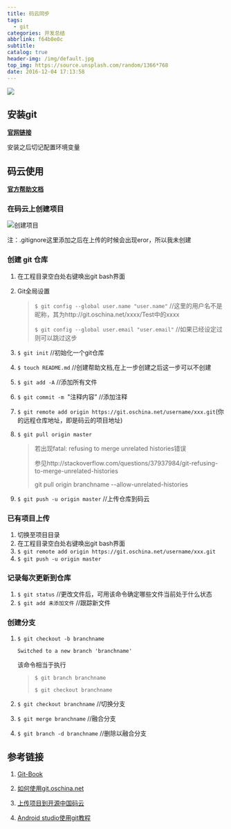```yaml
---
title: 码云同步
tags:
  - git
categories: 开发总结
abbrlink: f64b0e0c
subtitle:
catalog: true
header-img: /img/default.jpg
top_img: https://source.unsplash.com/random/1366*768
date: 2016-12-04 17:13:58
---
```

![](http://i.imgur.com/uCWI40e.jpg)
<!-- more -->

## 安装git

[**官网链接**](https://git-scm.com/download/)

安装之后切记配置环境变量

## 码云使用

[**官方帮助文档**](http://git.oschina.net/oschina/git-osc/wikis/%E5%B8%AE%E5%8A%A9)

### 在码云上创建项目



![创建项目](http://ww3.sinaimg.cn/large/6e529308jw1faevd8hvo4j20hw0eqjsm.jpg)

注：.gitignore这里添加之后在上传的时候会出现eror，所以我未创建

### 创建 git 仓库

1. 在工程目录空白处右键唤出git bash界面

2. Git全局设置

	> `$ git config --global user.name "user.name"`	//这里的用户名不是昵称，其为http://git.oschina.net/xxxx/Test中的xxxx
	> 
	> `$ git config --global user.email "user.email"` 	//如果已经设定过则可以跳过这步

3. `$ git init`       //初始化一个git仓库

4. `$ touch README.md`        //创建帮助文档,在上一步创建之后这一步可以不创建

5. `$ git add -A`        //添加所有文件

6. `$ git commit -m`  "注释内容”       //添加注释

7. `$ git remote add origin https://git.oschina.net/username/xxx.git`(你的远程仓库地址，即是码云的项目地址)

8. `$ git pull origin master`
	
	> 若出现fatal: refusing to merge unrelated histories错误
	>
	> 参见http://stackoverflow.com/questions/37937984/git-refusing-to-merge-unrelated-histories
	> 
	> git pull origin branchname --allow-unrelated-histories
	>       

9. `$ git push -u origin master` //上传仓库到码云

### 已有项目上传

1. 切换至项目目录
2. 在工程目录空白处右键唤出git bash界面
3. `$ git remote add origin https://git.oschina.net/username/xxx.git`
4. `$ git push -u origin master`

### 记录每次更新到仓库

1. `$ git status` //更改文件后，可用该命令确定哪些文件当前处于什么状态
2. `$ git add 未添加文件`	//跟踪新文件

### 创建分支

1. `$ git checkout -b branchname`

	`Switched to a new branch 'branchname'`

	该命令相当于执行

	>`$ git branch branchname`
	>
	>`$ git checkout branchname`
2. `$ git checkout branchname`	//切换分支
3. `$ git merge branchname`	//融合分支
4. `$ git branch -d branchname`	//删除以融合分支

	

## 参考链接

1. [Git-Book](https://git-scm.com/book/zh/v2)
2. [如何使用git.oschina.net](https://my.oschina.net/SnifferApache/blog/308863)
3. [上传项目到开源中国码云](http://http://blog.csdn.net/mastery_nihility/article/details/53020481)
4. [Android studio使用git教程](http://www.infocool.net/kb/ProjectManagement/201607/168429.html)


   ​